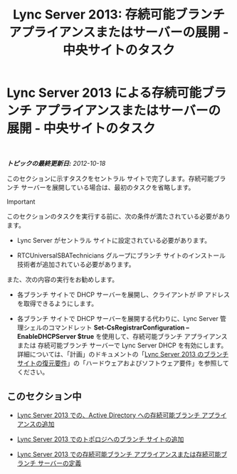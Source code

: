 ﻿---
title: 'Lync Server 2013: 存続可能ブランチ アプライアンスまたはサーバーの展開 - 中央サイトのタスク'
TOCTitle: 存続可能ブランチ アプライアンスまたはサーバーの展開 - 中央サイトのタスク
ms:assetid: 0f631a36-fc2e-41cd-8a0d-f27e84f4a89e
ms:mtpsurl: https://technet.microsoft.com/ja-jp/library/Gg398189(v=OCS.15)
ms:contentKeyID: 48271286
ms.date: 05/19/2016
mtps_version: v=OCS.15
ms.translationtype: HT
---

# Lync Server 2013 による存続可能ブランチ アプライアンスまたはサーバーの展開 - 中央サイトのタスク

 

_**トピックの最終更新日:** 2012-10-18_

このセクションに示すタスクをセントラル サイトで完了します。存続可能ブランチ サーバーを展開している場合は、最初のタスクを省略します。


> [!IMPORTANT]
> このセクションのタスクを実行する前に、次の条件が満たされている必要があります。 
> <UL>
> <LI>
> <P>Lync Server がセントラル サイトに設定されている必要があります。</P>
> <LI>
> <P>RTCUniversalSBATechnicians グループにブランチ サイトのインストール技術者が追加されている必要があります。</P></LI></UL>また、次の内容の実行をお勧めします。 
> <UL>
> <LI>
> <P>各ブランチ サイトで DHCP サーバーを展開し、クライアントが IP アドレスを取得できるようにします。</P>
> <LI>
> <P>各ブランチ サイトで DHCP サーバーを展開する代わりに、Lync Server 管理シェルのコマンドレット <STRONG>Set-CsRegistrarConfiguration –EnableDHCPServer $true</STRONG> を使用して、存続可能ブランチ アプライアンスまたは 存続可能ブランチ サーバーで Lync Server DHCP を有効にします。詳細については、「計画」のドキュメントの「<A href="lync-server-2013-branch-site-resiliency-requirements.md">Lync Server 2013 のブランチ サイトの復元要件</A>」の「ハードウェアおよびソフトウェア要件」を参照してください。</P></LI></UL>



## このセクション中

  - [Lync Server 2013 での、Active Directory への存続可能ブランチ アプライアンスの追加](lync-server-2013-add-a-survivable-branch-appliance-to-active-directory.md)

  - [Lync Server 2013 でのトポロジへのブランチ サイトの追加](lync-server-2013-add-branch-sites-to-your-topology.md)

  - [Lync Server 2013 での存続可能ブランチ アプライアンスまたは存続可能ブランチ サーバーの定義](lync-server-2013-define-a-survivable-branch-appliance-or-server.md)

